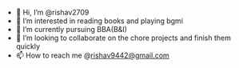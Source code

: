 - 👋 Hi, I’m @rishav2709
- 👀 I’m interested in reading books and playing bgmi
- 🌱 I’m currently pursuing BBA(B&I)
- 💞️ I’m looking to collaborate on the chore projects and finish them quickly
- 📫 How to reach me @rishav9442@gmail.com

<!---
rishav2709/rishav2709 is a ✨ special ✨ repository because its `README.md` (this file) appears on your GitHub profile.
You can click the Preview link to take a look at your changes.
--->
